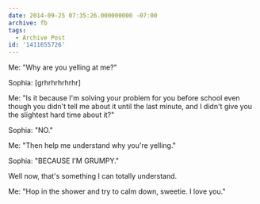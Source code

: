```yaml
---
date: 2014-09-25 07:35:26.000000000 -07:00
archive: fb
tags: 
  - Archive Post
id: '1411655726'
---
```


Me: "Why are you yelling at me?"

Sophia: [grhrhrhrhrhr]

Me: "Is it because I'm solving your problem for you before school even though you didn't tell me about it until the last minute, and I didn't give you the slightest hard time about it?"

Sophia: "NO."

Me: "Then help me understand why you're yelling."

Sophia: "BECAUSE I'M GRUMPY."

Well now, that's something I can totally understand.

Me: "Hop in the shower and try to calm down, sweetie. I love you."
